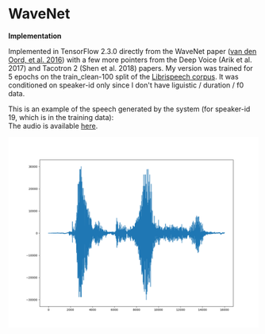 # WaveNet
<b>Implementation</b>

Implemented in TensorFlow 2.3.0 directly from the WaveNet paper (<a href=https://arxiv.org/abs/1609.03499>van den Oord, et al. 2016</a>) with a few more pointers from the Deep Voice (Arik et al. 2017) and Tacotron 2 (Shen et al. 2018) papers.  My version was trained for 5 epochs on the train_clean-100 split of the <a href=https://www.openslr.org/12>Librispeech corpus</a>.  It was conditioned on speaker-id only since I don't have liguistic / duration / f0 data.  

This is an example of the speech generated by the system (for speaker-id 19, which is in the training data):<BR>
The audio is available <a href=https://github.com/redonovan/WaveNet/blob/main/Speech_19.wav>here</a>.

![generated speech waveform picture](https://github.com/redonovan/WaveNet/blob/main/Speech_19.png)

